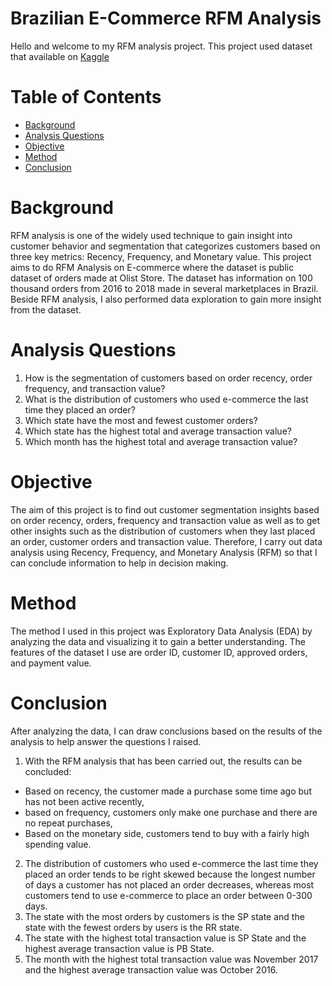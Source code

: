# Brazilian E-Commerce RFM Analysis

Hello and welcome to my RFM analysis project. This project used dataset that available on [Kaggle](https://www.kaggle.com/datasets/olistbr/brazilian-ecommerce)

# Table of Contents
- [Background](#background)
- [Analysis Questions](#analysis-questions)
- [Objective](#objective)
- [Method](#method)
- [Conclusion](#conclusion)

# Background
RFM analysis is one of the widely used technique to gain insight into customer behavior and segmentation that categorizes customers based on three key metrics: Recency, Frequency, and Monetary value. This project aims to do RFM Analysis on E-commerce where the dataset is public dataset of orders made at Olist Store. The dataset has information on 100 thousand orders from 2016 to 2018 made in several marketplaces in Brazil. Beside RFM analysis, I also performed data exploration to gain more insight from the dataset.
  
# Analysis Questions
1. How is the segmentation of customers based on order recency, order frequency, and transaction value?
2. What is the distribution of customers who used e-commerce the last time they placed an order?
3. Which state have the most and fewest customer orders?
4. Which state has the highest total and average transaction value?
5. Which month has the highest total and average transaction value?

# Objective
The aim of this project is to find out customer segmentation insights based on order recency, orders, frequency and transaction value as well as to get other insights such as the distribution of customers when they last placed an order, customer orders and transaction value. Therefore, I carry out data analysis using Recency, Frequency, and Monetary Analysis (RFM) so that I can conclude information to help in decision making.

# Method
The method I used in this project was Exploratory Data Analysis (EDA) by analyzing the data and visualizing it to gain a better understanding. The features of the dataset I use are order ID, customer ID, approved orders, and payment value.

# Conclusion
After analyzing the data, I can draw conclusions based on the results of the analysis to help answer the questions I raised.
1. With the RFM analysis that has been carried out, the results can be concluded:
  * Based on recency, the customer made a purchase some time ago but has not been active recently,
  * based on frequency, customers only make one purchase and there are no repeat purchases,
  * Based on the monetary side, customers tend to buy with a fairly high spending value.
2. The distribution of customers who used e-commerce the last time they placed an order tends to be right skewed because the longest number of days a customer has not placed an order decreases, whereas most customers tend to use e-commerce to place an order between 0-300 days.
3. The state with the most orders by customers is the SP state and the state with the fewest orders by users is the RR state.
4. The state with the highest total transaction value is SP State and the highest average transaction value is PB State.
5. The month with the highest total transaction value was November 2017 and the highest average transaction value was October 2016.

